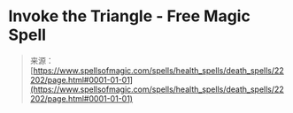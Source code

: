 <!--yml
category: 未分类
date: 2024-06-12 19:06:18
-->

# Invoke the Triangle - Free Magic Spell

> 来源：[https://www.spellsofmagic.com/spells/health_spells/death_spells/22202/page.html#0001-01-01](https://www.spellsofmagic.com/spells/health_spells/death_spells/22202/page.html#0001-01-01)